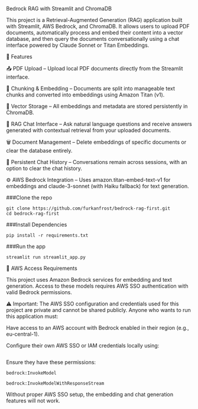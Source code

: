 Bedrock RAG with Streamlit and ChromaDB

This project is a Retrieval-Augmented Generation (RAG) application built with Streamlit, AWS Bedrock, and ChromaDB.
It allows users to upload PDF documents, automatically process and embed their content into a vector database, and then query the documents conversationally using a chat interface powered by Claude Sonnet or Titan Embeddings.

🚀 Features

📤 PDF Upload – Upload local PDF documents directly from the Streamlit interface.

🧩 Chunking & Embedding – Documents are split into manageable text chunks and converted into embeddings using Amazon Titan (v1).

💾 Vector Storage – All embeddings and metadata are stored persistently in ChromaDB.

🧠 RAG Chat Interface – Ask natural language questions and receive answers generated with contextual retrieval from your uploaded documents.

🗑️ Document Management – Delete embeddings of specific documents or clear the database entirely.

💬 Persistent Chat History – Conversations remain across sessions, with an option to clear the chat history.

⚙️ AWS Bedrock Integration – Uses amazon.titan-embed-text-v1 for embeddings and claude-3-sonnet (with Haiku fallback) for text generation.

###Clone the repo
```
git clone https://github.com/furkanfrost/bedrock-rag-first.git
cd bedrock-rag-first 
```

###Install Dependencies
```
pip install -r requirements.txt
```

###Run the app
```
streamlit run streamlit_app.py
```

🔐 AWS Access Requirements

This project uses Amazon Bedrock services for embedding and text generation.
Access to these models requires AWS SSO authentication with valid Bedrock permissions.

⚠️ Important:
The AWS SSO configuration and credentials used for this project are private and cannot be shared publicly.
Anyone who wants to run this application must:

Have access to an AWS account with Bedrock enabled in their region (e.g., eu-central-1).

Configure their own AWS SSO or IAM credentials locally using:
```aws sso login --profile <your_profile_name>
```

Ensure they have these permissions:

`bedrock:InvokeModel`

`bedrock:InvokeModelWithResponseStream`

Without proper AWS SSO setup, the embedding and chat generation features will not work.
